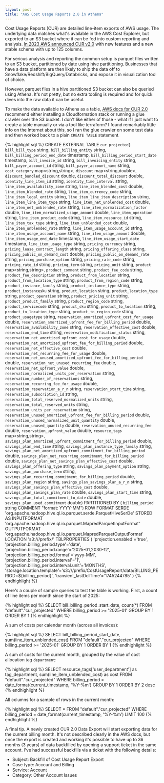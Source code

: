 ```yaml
---
layout: post
title: "AWS Cost Usage Reports 2.0 in Athena"
---
```


Cost Usage Reports (CUR) are detailed line-item exports of AWS
usage. The underlying data matches what's available in the AWS
Cost Explorer, but exported to an S3 bucket where it can be fed into
custom reporting and analysis. [In 2023 AWS announced CUR v2.0](https://aws.amazon.com/about-aws/whats-new/2023/11/aws-billing-cost-management-data-exports/)
with new features and a new stable schema with up to 125 columns.

For serious analysis and reporting the common setup is parquet files written
to an S3 bucket, partitioned by date using [hive
partitioning](https://athena.guide/articles/hive-style-partitioning).
Businesses that have a data platform are then likely to ship the data off
to Snowflake/Redshift/BigQuery/Databricks, and expose it in visualization tool
of choice.

However, parquet files in a hive partitioned S3 bucket can also be queried using
Athena. It's not pretty, but no extra tooling is required and for quick dives
into the raw data it can be useful.

To make the data available to Athena as a table, [AWS docs for CUR 2.0](https://docs.aws.amazon.com/cur/latest/userguide/dataexports-processing.html)
recommend either installing a Cloudformation stack or running a glue crawler
over the S3 bucket. I don't like either of those - what if I just want to
create a table manually or via a tool like terraform? I found remarkably little
info on the Internet about this, so I ran the glue crawler on some test data and
then worked back to a plain `CREATE TABLE` statement.


{% highlight sql %}
CREATE EXTERNAL TABLE `cur_projected`(
  `bill_bill_type` string, 
  `bill_billing_entity` string, 
  `bill_billing_period_end_date` timestamp, 
  `bill_billing_period_start_date` timestamp, 
  `bill_invoice_id` string, 
  `bill_invoicing_entity` string, 
  `bill_payer_account_id` string, 
  `bill_payer_account_name` string, 
  `cost_category` map<string,string>, 
  `discount` map<string,double>, 
  `discount_bundled_discount` double, 
  `discount_total_discount` double, 
  `identity_line_item_id` string, 
  `identity_time_interval` string, 
  `line_item_availability_zone` string, 
  `line_item_blended_cost` double, 
  `line_item_blended_rate` string, 
  `line_item_currency_code` string, 
  `line_item_legal_entity` string, 
  `line_item_line_item_description` string, 
  `line_item_line_item_type` string, 
  `line_item_net_unblended_cost` double, 
  `line_item_net_unblended_rate` string, 
  `line_item_normalization_factor` double, 
  `line_item_normalized_usage_amount` double, 
  `line_item_operation` string, 
  `line_item_product_code` string, 
  `line_item_resource_id` string, 
  `line_item_tax_type` string, 
  `line_item_unblended_cost` double, 
  `line_item_unblended_rate` string, 
  `line_item_usage_account_id` string, 
  `line_item_usage_account_name` string, 
  `line_item_usage_amount` double, 
  `line_item_usage_end_date` timestamp, 
  `line_item_usage_start_date` timestamp, 
  `line_item_usage_type` string, 
  `pricing_currency` string, 
  `pricing_lease_contract_length` string, 
  `pricing_offering_class` string, 
  `pricing_public_on_demand_cost` double, 
  `pricing_public_on_demand_rate` string, 
  `pricing_purchase_option` string, 
  `pricing_rate_code` string, 
  `pricing_rate_id` string, 
  `pricing_term` string, 
  `pricing_unit` string, 
  `product` map<string,string>, 
  `product_comment` string, 
  `product_fee_code` string, 
  `product_fee_description` string, 
  `product_from_location` string, 
  `product_from_location_type` string, 
  `product_from_region_code` string, 
  `product_instance_family` string, 
  `product_instance_type` string, 
  `product_instancesku` string, 
  `product_location` string, 
  `product_location_type` string, 
  `product_operation` string, 
  `product_pricing_unit` string, 
  `product_product_family` string, 
  `product_region_code` string, 
  `product_servicecode` string, 
  `product_sku` string, 
  `product_to_location` string, 
  `product_to_location_type` string, 
  `product_to_region_code` string, 
  `product_usagetype` string, 
  `reservation_amortized_upfront_cost_for_usage` double, 
  `reservation_amortized_upfront_fee_for_billing_period` double, 
  `reservation_availability_zone` string, 
  `reservation_effective_cost` double, 
  `reservation_end_time` string, 
  `reservation_modification_status` string, 
  `reservation_net_amortized_upfront_cost_for_usage` double, 
  `reservation_net_amortized_upfront_fee_for_billing_period` double, 
  `reservation_net_effective_cost` double, 
  `reservation_net_recurring_fee_for_usage` double, 
  `reservation_net_unused_amortized_upfront_fee_for_billing_period` double, 
  `reservation_net_unused_recurring_fee` double, 
  `reservation_net_upfront_value` double, 
  `reservation_normalized_units_per_reservation` string, 
  `reservation_number_of_reservations` string, 
  `reservation_recurring_fee_for_usage` double, 
  `reservation_reservation_a_r_n` string, 
  `reservation_start_time` string, 
  `reservation_subscription_id` string, 
  `reservation_total_reserved_normalized_units` string, 
  `reservation_total_reserved_units` string, 
  `reservation_units_per_reservation` string, 
  `reservation_unused_amortized_upfront_fee_for_billing_period` double, 
  `reservation_unused_normalized_unit_quantity` double, 
  `reservation_unused_quantity` double, 
  `reservation_unused_recurring_fee` double, 
  `reservation_upfront_value` double, 
  `resource_tags` map<string,string>, 
  `savings_plan_amortized_upfront_commitment_for_billing_period` double, 
  `savings_plan_end_time` string, 
  `savings_plan_instance_type_family` string, 
  `savings_plan_net_amortized_upfront_commitment_for_billing_period` double, 
  `savings_plan_net_recurring_commitment_for_billing_period` double, 
  `savings_plan_net_savings_plan_effective_cost` double, 
  `savings_plan_offering_type` string, 
  `savings_plan_payment_option` string, 
  `savings_plan_purchase_term` string, 
  `savings_plan_recurring_commitment_for_billing_period` double, 
  `savings_plan_region` string, 
  `savings_plan_savings_plan_a_r_n` string, 
  `savings_plan_savings_plan_effective_cost` double, 
  `savings_plan_savings_plan_rate` double, 
  `savings_plan_start_time` string, 
  `savings_plan_total_commitment_to_date` double, 
  `savings_plan_used_commitment` double)
PARTITIONED BY (
  `billing_period` string COMMENT "format: YYYY-MM")
ROW FORMAT SERDE 
  'org.apache.hadoop.hive.ql.io.parquet.serde.ParquetHiveSerDe' 
STORED AS INPUTFORMAT 
  'org.apache.hadoop.hive.ql.io.parquet.MapredParquetInputFormat' 
OUTPUTFORMAT 
  'org.apache.hadoop.hive.ql.io.parquet.MapredParquetOutputFormat'
LOCATION
  's3://<bucket-name>/prefix/'
TBLPROPERTIES (
  'projection.enabled'='true', 
  'projection.billing_period.type'='date', 
  'projection.billing_period.range'='2025-01,2030-12', 
  'projection.billing_period.format'='yyyy-MM', 
  'projection.billing_period.interval'='1',
  'projection.billing_period.interval.unit'='MONTHS', 
  'storage.location.template'='s3://<bucket-name>/prefix/CostUsageReport/data/BILLING_PERIOD=${billing_period}', 
  'transient_lastDdlTime'='1745244785'
)
{% endhighlight %}

Here's a couple of sample queries to test the table is working. First, a count of line items
per month since the start of 2025:

{% highlight sql %}
SELECT bill_billing_period_start_date, count(*)
FROM "default"."cur_projected"
WHERE billing_period >= '2025-01'
GROUP BY 1
ORDER BY 1
{% endhighlight %}

A sum of costs per calendar month (across all invoices):

{% highlight sql %}
SELECT bill_billing_period_start_date, sum(line_item_unblended_cost)
FROM "default"."cur_projected"
WHERE billing_period >= '2025-01'
GROUP BY 1
ORDER BY 1
{% endhighlight %}

A sum of costs for the current month, grouped by the value of cost allocation
tag `department`:

{% highlight sql %}
SELECT resource_tags['user_department'] as tag_department, sum(line_item_unblended_cost) as cost
FROM "default"."cur_projected"
WHERE billing_period = date_format(current_timestamp, '%Y-%m')
GROUP BY 1
ORDER BY 2 desc
{% endhighlight %}

All columns for a sample of rows in the current month:

{% highlight sql %}
SELECT *
FROM "default"."cur_projected"
WHERE billing_period = date_format(current_timestamp, '%Y-%m')
LIMIT 100
{% endhighlight %}

A final tip. A newly created CUR 2.0 Data Export will start exporting data
for the current billing month. It's not described clearly in the AWS docs, but
once the export is created and working it's possible to have up to 36 months (3
years) of data backfilled by opening a support ticket in the same account. I've
had successful backfills via a ticket with the following details:

* Subject: Backfill of Cost Usage Report Export
* Case type: Account and Billing
* Service: Account
* Category: Other Account Issues
